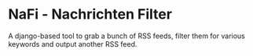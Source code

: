 # NaFi - Nachrichten Filter

A django-based tool to grab a bunch of RSS feeds, filter them for various keywords and output another RSS feed.
